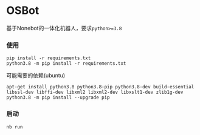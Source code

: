 # OSBot

基于Nonebot的一体化机器人，要求`python>=3.8`

### 使用

```shell
pip install -r requirements.txt
python3.8 -m pip install -r requirements.txt
```

可能需要的依赖(ubuntu)

```shell
apt-get install python3.8 python3.8-pip python3.8-dev build-essential libssl-dev libffi-dev libxml2 libxml2-dev libxslt1-dev zlib1g-dev
python3.8 -m pip install --upgrade pip
```

### 启动

```SHELL
nb run
```
